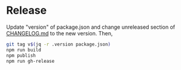 # Release

Update "version" of package.json and change unreleased section of [CHANGELOG.md](https://github.com/yuku-t/textcomplete/blob/master/CHANGELOG.md) to the new version. Then,

```bash
git tag v$(jq -r .version package.json)
npm run build
npm publish
npm run gh-release
```
